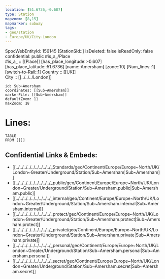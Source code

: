 ```yaml
---
location: [51.6736,-0.607] 
type: Station 
mapzoom: [8,15] 
mapmarker: subway 
tags:
- geo/station
- Europe/UK/City~London
---
```

SpocWebEntityId: 156145
[StationSId::] 
isDeleted: false
isReadOnly: false
confidential: public
#is_a_/Place  
#is_a_ :: [[Place]] 
[has_place_longitude::-0.607] 
[has_place_latitude::51.6736] 
[name::Amersham] 
[zone::10] 
[Num_lines::1] 
[switch-to-Rail::1] 
Country :: [[UK]]  
City :: [[../../../London]]  


```leaflet
id: Sub~Amersham
coordinates: [[Sub~Amersham]] 
markerFile: [[Sub~Amersham]] 
defaultZoom: 11 
maxZoom: 18
```


# Lines: 
```dataview
TABLE 
FROM [[]] 
```

## Confidential Links & Embeds: 
- [[../../../../../../../../../_Standards/geo/Continent/Europe/Europe~North/UK/London~Greater/Underground/Station/Sub~Amersham|Sub~Amersham]] 
- [[../../../../../../../../../_public/geo/Continent/Europe/Europe~North/UK/London~Greater/Underground/Station/Sub~Amersham.public|Sub~Amersham.public]] 
- [[../../../../../../../../../_internal/geo/Continent/Europe/Europe~North/UK/London~Greater/Underground/Station/Sub~Amersham.internal|Sub~Amersham.internal]] 
- [[../../../../../../../../../_protect/geo/Continent/Europe/Europe~North/UK/London~Greater/Underground/Station/Sub~Amersham.protect|Sub~Amersham.protect]] 
- [[../../../../../../../../../_private/geo/Continent/Europe/Europe~North/UK/London~Greater/Underground/Station/Sub~Amersham.private|Sub~Amersham.private]] 
- [[../../../../../../../../../_personal/geo/Continent/Europe/Europe~North/UK/London~Greater/Underground/Station/Sub~Amersham.personal|Sub~Amersham.personal]] 
- [[../../../../../../../../../_secret/geo/Continent/Europe/Europe~North/UK/London~Greater/Underground/Station/Sub~Amersham.secret|Sub~Amersham.secret]] 

